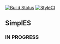 [![Build Status](https://travis-ci.org/ArnaudTarroux/Simples.svg?branch=master)](https://travis-ci.org/ArnaudTarroux/Simples)
[![StyleCI](https://github.styleci.io/repos/134101083/shield?branch=develop)](https://github.styleci.io/repos/134101083)

## SimplES

### IN PROGRESS
